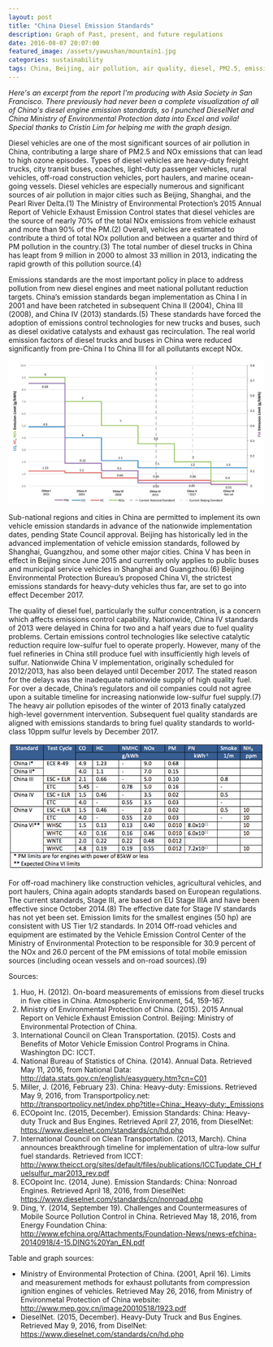 ```yaml
---
layout: post
title: "China Diesel Emission Standards"
description: Graph of Past, present, and future regulations
date: 2016-08-07 20:07:00
featured_image: /assets/yawushan/mountain1.jpg
categories: sustainability
tags: China, Beijing, air pollution, air quality, diesel, PM2.5, emissions, standards
---
```


*Here's an excerpt from the report I'm producing with Asia Society in San Francisco. There previously had never been a complete visualization of all of China's diesel engine emission standards, so I punched DieselNet and China Ministry of Environmental Protection data into Excel and voila! Special thanks to Cristin Lim for helping me with the graph design.*

Diesel vehicles are one of the most significant sources of air pollution in China, contributing a large share of PM2.5 and NOx emissions that can lead to high ozone episodes. Types of diesel vehicles are heavy-duty freight trucks, city transit buses, coaches, light-duty passenger vehicles, rural vehicles, off-road construction vehicles, port haulers, and marine ocean-going vessels. Diesel vehicles are especially numerous and significant sources of air pollution in major cities such as Beijing, Shanghai, and the Pearl River Delta.(1) The Ministry of Environmental Protection’s 2015 Annual Report of Vehicle Exhaust Emission Control states that diesel vehicles are the source of nearly 70% of the total NOx emissions from vehicle exhaust and more than 90% of the PM.(2) Overall, vehicles are estimated to contribute a third of total NOx pollution and between a quarter and third of PM pollution in the country.(3) The total number of diesel trucks in China has leapt from 9 million in 2000 to almost 33 million in 2013, indicating the rapid growth of this pollution source.(4)

Emissions standards are the most important policy in place to address pollution from new diesel engines and meet national pollutant reduction targets. China’s emission standards began implementation as China I in 2001 and have been ratcheted in subsequent China II (2004), China III (2008), and China IV (2013) standards.(5) These standards have forced the adoption of emissions control technologies for new trucks and buses, such as diesel oxidative catalysts and exhaust gas recirculation. The real world emission factors of diesel trucks and buses in China were reduced significantly from pre-China I to China III for all pollutants except NOx.

![graph]

Sub-national regions and cities in China are permitted to implement its own vehicle emission standards in advance of the nationwide implementation dates, pending State Council approval. Beijing has historically led in the advanced implementation of vehicle emission standards, followed by Shanghai, Guangzhou, and some other major cities. China V has been in effect in Beijing since June 2015 and currently only applies to public buses and municipal service vehicles in Shanghai and Guangzhou.(6) Beijing Environmental Protection Bureau’s proposed China VI, the strictest emissions standards for heavy-duty vehicles thus far, are set to go into effect December 2017. 

The quality of diesel fuel, particularly the sulfur concentration, is a concern which affects emissions control capability. Nationwide, China IV standards of 2013 were delayed in China for two and a half years due to fuel quality problems. Certain emissions control technologies like selective catalytic reduction require low-sulfur fuel to operate properly. However, many of the fuel refineries in China still produce fuel with insufficiently high levels of sulfur. Nationwide China V implementation, originally scheduled for 2012/2013, has also been delayed until December 2017. The stated reason for the delays was the inadequate nationwide supply of high quality fuel. For over a decade, China’s regulators and oil companies could not agree upon a suitable timeline for increasing nationwide low-sulfur fuel supply.(7) The heavy air pollution episodes of the winter of 2013 finally catalyzed high-level government intervention. Subsequent fuel quality standards are aligned with emissions standards to bring fuel quality standards to world-class 10ppm sulfur levels by December 2017.

![table]

For off-road machinery like construction vehicles, agricultural vehicles, and port haulers, China again adopts standards based on European regulations. The current standards, Stage III, are based on EU Stage IIIA and have been effective since October 2014.(8) The effective date for Stage IV standards has not yet been set. Emission limits for the smallest engines (50 hp) are consistent with US Tier 1/2 standards. In 2014 Off-road vehicles and equipment are estimated by the Vehicle Emission Control Center of the Ministry of Environmental Protection to be responsible for 30.9 percent of the NOx and 26.0 percent of the PM emissions of total mobile emission sources (including ocean vessels and on-road sources).(9)

Sources:

1. Huo, H. (2012). On-board measurements of emissions from diesel trucks in five cities in China. Atmospheric Environment, 54, 159-167.
2. Ministry of Environmental Protection of China. (2015). 2015 Annual Report on Vehicle Exhaust Emission Control. Beijing: Ministry of Environmental Protection of China.
3. International Council on Clean Transportation. (2015). Costs and Benefits of Motor Vehicle Emission Control Programs in China. Washington DC: ICCT.
4. National Bureau of Statistics of China. (2014). Annual Data. Retrieved May 11, 2016, from National Data: http://data.stats.gov.cn/english/easyquery.htm?cn=C01
5. Miller, J. (2016, February 23). China: Heavy-duty: Emissions. Retrieved May 9, 2016, from Transportpolicy.net: http://transportpolicy.net/index.php?title=China:_Heavy-duty:_Emissions
6. ECOpoint Inc. (2015, December). Emission Standards: China: Heavy-duty Truck and Bus Engines. Retrieved April 27, 2016, from DieselNet: https://www.dieselnet.com/standards/cn/hd.php
7. International Council on Clean Transportation. (2013, March). China announces breakthrough timeline for implementation of ultra-low sulfur fuel standards. Retrieved from ICCT: http://www.theicct.org/sites/default/files/publications/ICCTupdate_CH_fuelsulfur_mar2013_rev.pdf
8. ECOpoint Inc. (2014, June). Emission Standards: China: Nonroad Engines. Retrieved April 18, 2016, from DieselNet: https://www.dieselnet.com/standards/cn/nonroad.php
9. Ding, Y. (2014, September 19). Challenges and Countermeasures of Mobile Source Pollution Control in China. Retrieved May 18, 2016, from Energy Foundation China: http://www.efchina.org/Attachments/Foundation-News/news-efchina-20140918/4-15.DING%20Yan_EN.pdf

Table and graph sources:

* Ministry of Environmental Protection of China. (2001, April 16). Limits and measurement methods for exhaust pollutants from compression ignition engines of vehicles. Retrieved May 26, 2016, from Ministry of Environmetal Protection of China website: http://www.mep.gov.cn/image20010518/1923.pdf
* DieselNet. (2015, December). Heavy-Duty Truck and Bus Engines. Retrieved May 9, 2016, from DiselNet: https://www.dieselnet.com/standards/cn/hd.php

[graph]: /assets/emission-standards-graph.png
[table]: /assets/emission-standards-table.png
